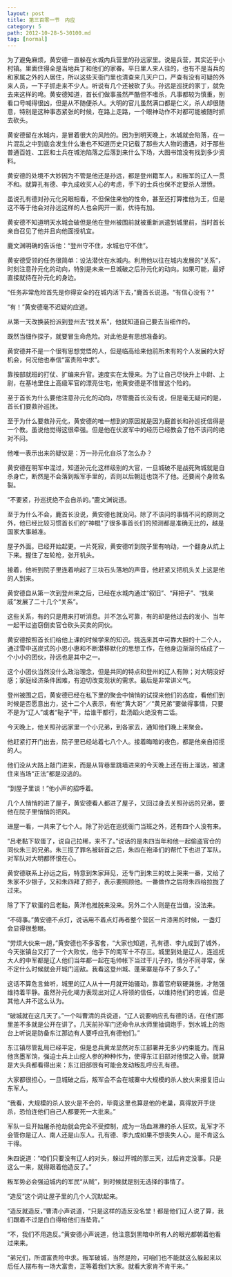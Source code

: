 ```yaml
---
layout: post
title: 第三百零一节　内应
category: 5
path: 2012-10-28-5-30100.md
tag: [normal]
---
```


为了避免麻烦，黄安德一直躲在水城内兵营里的孙远家里。说是兵营，其实近乎小村镇。里面住得全是当地兵丁和他们的家眷。平日里人来人往的，也有不是当兵的和家属之外的人居住，所以这些天衙门里也清查来几天户口，严查有没有可疑的外来人员，一下子抓走来不少人。听说有几个还被砍了头。孙远是巡抚的家丁，就免去来这样的唣。黄安德知道，首长们做事虽然严酷但不嗜杀，凡事都较为慎重，别看口号喊得很凶，但是从不随便杀人。大明的官儿虽然满口都是仁义，杀人却很随意，特别是这种事态紧张的时候，在路上走路，一个眼神动作不对都可能被随时抓去砍头。

黄安德留在水城内，是冒着很大的风险的。因为到明天晚上，水城就会陷落，在一片混乱之中到底会发生什么谁也不知道历史只记载了那些大人物的遭遇，对于那些普通百姓、工匠和士兵在城池陷落之后落到来什么下场，大图书馆没有找到多少资料。

黄安德的处境不大妙因为不管是他还是孙远，都是登州籍军人，和叛军的辽人一贯不和。就算孔有德、李九成收买人心的考虑，手下的士兵也保不定要杀人泄愤。

虽说孔有德对孙元化另眼相看，不但保住来他的性命，甚至还打算推他为王，但是这不等于他会对孙远这样的人也会网开一面，优待有加。

黄安德不知道明天水城会破但是他在登州被围前就被重新派遣到城里前，当时首长亲自召见了他并且向他面授机宜。

鹿文渊明确的告诉他：“登州守不住，水城也守不住”。

黄安德受领的任务很简单：设法潜伏在水城内。利用他以往在城内发展的“关系”，时刻注意孙元化的动向，特别是未来一旦城破之后孙元化的动向。如果可能，最好直接就待在孙元化的身边。

“任务非常危险首先是你得安全的在城内活下去，”鹿首长说道。“有信心没有？”

“有！”黄安德毫不迟疑的应道。

从第一天改换装扮派到登州去“找关系”，他就知道自己要去当细作的。

既然当细作探子，就要冒生命危险。对此他是有思想准备的。

黄安德并不是一个很有思想觉悟的人，但是临高给来他前所未有的个人发展的大好机会，何况他也奉信“富贵险中求”。

靠按部就班的打仗、扩编来升官。速度实在太慢来。为了让自己尽快升上中尉、上尉，在基地里住上高级军官的漂亮住宅，他黄安德是不惜冒这个险的。

至于首长为什么要他注意孙元化的动向，尽管鹿首长没有说，但是毫无疑问的是，首长们要救孙巡抚。

至于为什么要救孙元化，黄安德的唯一想到的原因就是因为鹿首长和孙巡抚信得是一个教。虽说他觉得这很牵强。但是他在伏波军中的经历已经教会了他不该问的绝对不问。

他唯一表示出来的疑议是：万一孙元化自杀了怎么办？

黄安德在明军中混过，知道孙元化这样级别的大官，一旦城破不是战死殉城就是自杀身亡，断然是不会落到叛军手里的，否则以后朝廷也饶不了他。还要闹个身败名裂。

“不要紧，孙巡抚绝不会自杀的。”鹿文渊说道。

至于为什么不会，鹿首长没说，黄安德也就没问。除了不该问的事情不问的原则之外，他已经比较习惯首长们的“神棍”了很多事首长们的预测都是准确无比的，越是国家大事越准。

屋子外面。已经开始起更。一片死寂，黄安德听到院子里有响动，一个翻身从炕上下来。握住了左轮枪，张开机头。

接着，他听到院子里连着响起了三块石头落地的声音，他赶紧又把机头关上这是他的人到来。

黄安德自从第一次到登州来之后，已经在水城内通过“叙旧”、“拜把子”、“找亲戚”发展了二十几个“关系”。

这些关系，有的只是用来打听消息。并不怎么可靠，有的却是他过去的发小、当年一起干过盗窃倒卖官仓砍头买卖的同伙。

黄安德按照首长们给他上课的时候学来的知识。挑选来其中可靠大胆的十二个人，通过雪中送炭式的小恩小惠和不断潜移默化的思想工作，在他身边渐渐的结成了一个小小的团伙，孙远也是其中之一。

这个小团伙当然没什么政治理念，但是共同的特点和登州的辽人有隙；对大明没好感；家庭经济条件困难，有迫切改变现状的需求。最后是非常讲义气。

登州被围之后，黄安德已经在私下里的聚会中悄悄的试探来他们的态度，看他们到时候是否愿意出力，这十二个人表示，有他“黄大哥”／“黄兄弟”要做得事情，只要不是为“辽人”或者“鞑子”干，给谁干都行，赴汤蹈火绝没有二话。

今天晚上，他关照孙远家里一个小兄弟，到各家去，通知他们晚上来聚会。

他赶紧打开门出去，院子里已经站着七八个人。接着晦暗的夜色，都是他亲自招揽的人。

他们没从大路上敲门进来，而是从背巷里跳墙进来的今天晚上还在街上溜达，被逮住来当场“正法”都是没逃的。

“到屋子里谈！”他小声的招呼着。

几个人悄悄的进了屋子，黄安德看人都进了屋子，又回过身去关照孙远的兄弟，要他在院子里悄悄的把风。

进屋一看，一共来了七个人。除了孙远在巡抚衙门当班之外，还有四个人没有来。

“吕老黏下软蛋了，说自己拉稀，来不了。”说话的是朱四当年和他一起偷盗官仓的同伙朱三的兄弟。朱三揽了罪名被斩首之后，朱四在袍泽们的帮忙下也进了军队。对军队对大明都怀恨在心。

黄安德联系上孙远之后，特意到朱家拜见，还专门到朱三的坟上哭来一番，又给了朱家不少银子，又和朱四拜了把子，表示要照顾他。一番做作之后将朱四给拉拢了过来。

除了下了软蛋的吕老黏，黄洋也推脱来没来。另外二个人则是在当值，没法来。

“不碍事。”黄安德不点灯，说话用不着点灯再者整个营区一片漆黑的时候，一盏灯会显得很惹眼。

“劳烦大伙来一趟，”黄安德也不多客套，“大家也知道，孔有德、李九成到了城外，今天张镇台又打了一个大败仗，他手下的南军十不存三。城里到处是辽人，连巡抚大人的中军都是辽人他们当年都一起在毛帅帐下当过干儿子的，情分不同寻常，保不定什么时候就会开城门迎敌。我看这登州城、蓬莱寨是存不了多久了。”

这话不算危言耸听，城里的辽人从十一月就开始骚动，靠着官府软硬兼施，才勉强维持着平静。虽然孙元化竭力表现出对辽人将领的信任，以维持他们的忠诚，但是其他人并不这么认为。

“破城就在这几天了。”一个叫曹清的兵说道，“辽人说要响应孔有德的话，在他们那里差不多就是公开在讲了。几天前孙军门还命令从水师里抽调炮手，到水城上的炮台上听说是防备东江那边有人要呼应孔有德他们。”

东江镇尽管乱局已经平定，但是总兵黄龙显然对东江部署并无多少约束能力。而且他贪墨军饷，强迫士兵上山挖人参的种种作为，使得东江旧部对他恨之入骨。就算是大头兵都看得出来：东江旧部很有可能会发动叛乱呼应孔有德。

大家都很担心，一旦城破之后，叛军会不会在城寨中大规模的杀人放火来报复旧山东军人。

“我看，大规模的杀人放火是不会的，毕竟这里也算是他的老巢，真得放开手烧杀，恐怕连他们自己人都要死一大批来。”

军队一旦开始屠杀抢劫就会完全不受控制，成为一场血淋淋的杀人狂欢。乱军才不会管你是辽人、南人还是山东人。孔有德、李九成如果不想丧失人心，是不肯这么干得。

朱四说道：“咱们只要没有辽人的对头，躲过开城的那三天，过后肯定没事。只是这么一来，就得跟着他造反了。”

叛军势必会强迫城内的军民“从贼”，到时候就是别无选择的事情了。

“造反”这个词让屋子里的几个人沉默起来。

“造反就造反，”曹清小声说道，“只是这样的造反没名堂！都是他们辽人说了算，我们跟着不过是白白得给他们当垫背。”

“不，我们不用造反。”黄安德小声说道，他注意到黑暗中所有人的眼光都朝着他看过来来。

“弟兄们，所谓富贵险中求。叛军破城，当然是险，可咱们也不能就这么躲起来以后任人摆布有一场大富贵，正等着我们大家。就看大家肯不肯干来。”